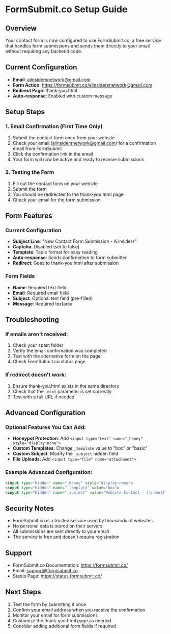 # FormSubmit.co Setup Guide

## Overview
Your contact form is now configured to use FormSubmit.co, a free service that handles form submissions and sends them directly to your email without requiring any backend code.

## Current Configuration
- **Email**: aiinsidersnetwork@gmail.com
- **Form Action**: https://formsubmit.co/aiinsidersnetwork@gmail.com
- **Redirect Page**: thank-you.html
- **Auto-response**: Enabled with custom message

## Setup Steps

### 1. Email Confirmation (First Time Only)
1. Submit the contact form once from your website
2. Check your email (aiinsidersnetwork@gmail.com) for a confirmation email from FormSubmit
3. Click the confirmation link in the email
4. Your form will now be active and ready to receive submissions

### 2. Testing the Form
1. Fill out the contact form on your website
2. Submit the form
3. You should be redirected to the thank-you.html page
4. Check your email for the form submission

## Form Features

### Current Configuration
- **Subject Line**: "New Contact Form Submission - A.Insiders"
- **Captcha**: Disabled (set to false)
- **Template**: Table format for easy reading
- **Auto-response**: Sends confirmation to form submitter
- **Redirect**: Goes to thank-you.html after submission

### Form Fields
- **Name**: Required text field
- **Email**: Required email field
- **Subject**: Optional text field (pre-filled)
- **Message**: Required textarea

## Troubleshooting

### If emails aren't received:
1. Check your spam folder
2. Verify the email confirmation was completed
3. Test with the alternative form on the page
4. Check FormSubmit.co status page

### If redirect doesn't work:
1. Ensure thank-you.html exists in the same directory
2. Check that the `_next` parameter is set correctly
3. Test with a full URL if needed

## Advanced Configuration

### Optional Features You Can Add:
- **Honeypot Protection**: Add `<input type="text" name="_honey" style="display:none">`
- **Custom Templates**: Change `_template` value to "box" or "basic"
- **Custom Subject**: Modify the `_subject` hidden field
- **File Uploads**: Add `<input type="file" name="attachment">`

### Example Advanced Configuration:
```html
<input type="hidden" name="_honey" style="display:none">
<input type="hidden" name="_template" value="box">
<input type="hidden" name="_subject" value="Website Contact - {{name}}">
```

## Security Notes
- FormSubmit.co is a trusted service used by thousands of websites
- No personal data is stored on their servers
- All submissions are sent directly to your email
- The service is free and doesn't require registration

## Support
- FormSubmit.co Documentation: https://formsubmit.co/
- Email: support@formsubmit.co
- Status Page: https://status.formsubmit.co/

## Next Steps
1. Test the form by submitting it once
2. Confirm your email address when you receive the confirmation
3. Monitor your email for form submissions
4. Customize the thank-you.html page as needed
5. Consider adding additional form fields if required 